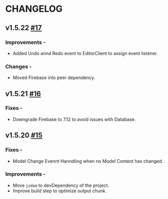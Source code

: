 # CHANGELOG

## v1.5.22 [#17](https://github.com/interviewstreet/firepad-x/pull/17)
  ### Improvements -
  - Added Undo annd Redo event to EditorClient to assign event listener.

  ### Changes -
  - Moved Firebase into peer dependency.

## v1.5.21 [#16](https://github.com/interviewstreet/firepad-x/pull/16)
  ### Fixes -
  - Downgrade Firebase to 7.12 to avoid issues with Database.

## v1.5.20 [#15](https://github.com/interviewstreet/firepad-x/pull/15)
  ### Fixes -
  - Model Change Evennt Hanndling when no Model Content has changed.

  ### Improvements -
  - Move `jsdom` to devDependency of the project.
  - Improve build step to optimize output chunk.
